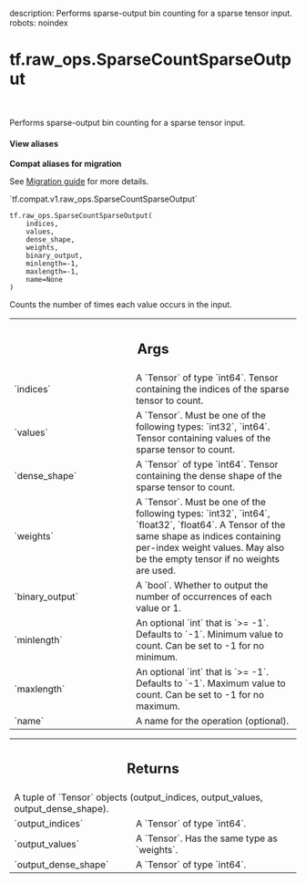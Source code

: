 description: Performs sparse-output bin counting for a sparse tensor input.
robots: noindex

# tf.raw_ops.SparseCountSparseOutput

<!-- Insert buttons and diff -->

<table class="tfo-notebook-buttons tfo-api nocontent" align="left">

</table>



Performs sparse-output bin counting for a sparse tensor input.


<section class="expandable">
  <h4 class="showalways">View aliases</h4>
  <p>
<b>Compat aliases for migration</b>
<p>See
<a href="https://www.tensorflow.org/guide/migrate">Migration guide</a> for
more details.</p>
<p>`tf.compat.v1.raw_ops.SparseCountSparseOutput`</p>
</p>
</section>

<pre class="devsite-click-to-copy prettyprint lang-py tfo-signature-link">
<code>tf.raw_ops.SparseCountSparseOutput(
    indices,
    values,
    dense_shape,
    weights,
    binary_output,
    minlength=-1,
    maxlength=-1,
    name=None
)
</code></pre>



<!-- Placeholder for "Used in" -->

  Counts the number of times each value occurs in the input.

<!-- Tabular view -->
 <table class="responsive fixed orange">
<colgroup><col width="214px"><col></colgroup>
<tr><th colspan="2"><h2 class="add-link">Args</h2></th></tr>

<tr>
<td>
`indices`<a id="indices"></a>
</td>
<td>
A `Tensor` of type `int64`.
Tensor containing the indices of the sparse tensor to count.
</td>
</tr><tr>
<td>
`values`<a id="values"></a>
</td>
<td>
A `Tensor`. Must be one of the following types: `int32`, `int64`.
Tensor containing values of the sparse tensor to count.
</td>
</tr><tr>
<td>
`dense_shape`<a id="dense_shape"></a>
</td>
<td>
A `Tensor` of type `int64`.
Tensor containing the dense shape of the sparse tensor to count.
</td>
</tr><tr>
<td>
`weights`<a id="weights"></a>
</td>
<td>
A `Tensor`. Must be one of the following types: `int32`, `int64`, `float32`, `float64`.
A Tensor of the same shape as indices containing per-index weight values.
May also be the empty tensor if no weights are used.
</td>
</tr><tr>
<td>
`binary_output`<a id="binary_output"></a>
</td>
<td>
A `bool`.
Whether to output the number of occurrences of each value or 1.
</td>
</tr><tr>
<td>
`minlength`<a id="minlength"></a>
</td>
<td>
An optional `int` that is `>= -1`. Defaults to `-1`.
Minimum value to count. Can be set to -1 for no minimum.
</td>
</tr><tr>
<td>
`maxlength`<a id="maxlength"></a>
</td>
<td>
An optional `int` that is `>= -1`. Defaults to `-1`.
Maximum value to count. Can be set to -1 for no maximum.
</td>
</tr><tr>
<td>
`name`<a id="name"></a>
</td>
<td>
A name for the operation (optional).
</td>
</tr>
</table>



<!-- Tabular view -->
 <table class="responsive fixed orange">
<colgroup><col width="214px"><col></colgroup>
<tr><th colspan="2"><h2 class="add-link">Returns</h2></th></tr>
<tr class="alt">
<td colspan="2">
A tuple of `Tensor` objects (output_indices, output_values, output_dense_shape).
</td>
</tr>
<tr>
<td>
`output_indices`<a id="output_indices"></a>
</td>
<td>
A `Tensor` of type `int64`.
</td>
</tr><tr>
<td>
`output_values`<a id="output_values"></a>
</td>
<td>
A `Tensor`. Has the same type as `weights`.
</td>
</tr><tr>
<td>
`output_dense_shape`<a id="output_dense_shape"></a>
</td>
<td>
A `Tensor` of type `int64`.
</td>
</tr>
</table>

